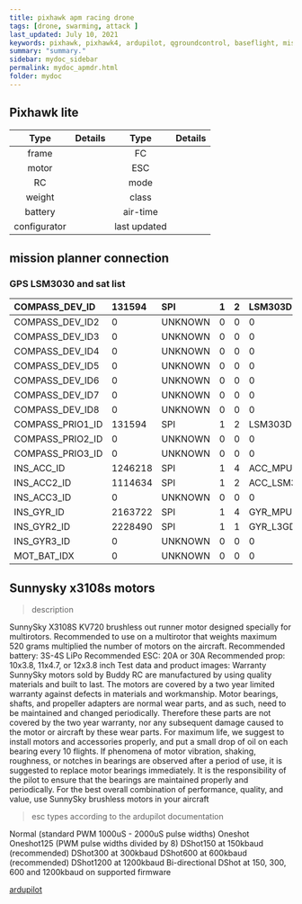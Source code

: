 ```yaml
---
title: pixhawk apm racing drone
tags: [drone, swarming, attack ]
last_updated: July 10, 2021
keywords: pixhawk, pixhawk4, ardupilot, qgroundcontrol, baseflight, missionplanner
summary: "summary."
sidebar: mydoc_sidebar
permalink: mydoc_apmdr.html
folder: mydoc
---
```


## Pixhawk lite

| Type  | Details | Type  | Details |
| :---: | ---  | :---: | ---  |
| frame |  | FC |  |
| motor |  | ESC |  |
| RC  |  | mode |  |
| weight |  | class |  |
| battery |  | air-time |  |
| configurator |  |  last updated |   |


## mission planner connection

### GPS LSM3030 and sat list

|COMPASS_DEV_ID|131594|SPI|1|2|LSM303D|
|:----|:----|:----|:----|:----|:----|
|COMPASS_DEV_ID2|0|UNKNOWN|0|0|0|
|COMPASS_DEV_ID3|0|UNKNOWN|0|0|0|
|COMPASS_DEV_ID4|0|UNKNOWN|0|0|0|
|COMPASS_DEV_ID5|0|UNKNOWN|0|0|0|
|COMPASS_DEV_ID6|0|UNKNOWN|0|0|0|
|COMPASS_DEV_ID7|0|UNKNOWN|0|0|0|
|COMPASS_DEV_ID8|0|UNKNOWN|0|0|0|
|COMPASS_PRIO1_ID|131594|SPI|1|2|LSM303D|
|COMPASS_PRIO2_ID|0|UNKNOWN|0|0|0|
|COMPASS_PRIO3_ID|0|UNKNOWN|0|0|0|
|INS_ACC_ID|1246218|SPI|1|4|ACC_MPU6000|
|INS_ACC2_ID|1114634|SPI|1|2|ACC_LSM303D|
|INS_ACC3_ID|0|UNKNOWN|0|0|0|
|INS_GYR_ID|2163722|SPI|1|4|GYR_MPU6000|
|INS_GYR2_ID|2228490|SPI|1|1|GYR_L3GD20|
|INS_GYR3_ID|0|UNKNOWN|0|0|0|
|MOT_BAT_IDX|0|UNKNOWN|0|0|0|

## Sunnysky x3108s motors

> description

SunnySky X3108S KV720 brushless out runner motor designed specially for multirotors. Recommended to use on a multirotor that weights maximum 520 grams multiplied the number of motors on the aircraft. Recommended battery: 3S-4S LiPo Recommended ESC: 20A or 30A Recommended prop: 10x3.8, 11x4.7, or 12x3.8 inch Test data and product images:     Warranty SunnySky motors sold by Buddy RC are manufactured by using quality materials and built to last. The motors are covered by a two year limited warranty against defects in materials and workmanship. Motor bearings, shafts, and propeller adapters are normal wear parts, and as such, need to be maintained and changed periodically. Therefore these parts are not covered by the two year warranty, nor any subsequent damage caused to the motor or aircraft by these wear parts. For maximum life, we suggest to install motors and accessories properly, and put a small drop of oil on each bearing every 10 flights. If phenomena of motor vibration, shaking, roughness, or notches in bearings are observed after a period of use, it is suggested to replace motor bearings immediately. It is the responsibility of the pilot to ensure that the bearings are maintained properly and periodically. For the best overall combination of performance, quality, and value, use SunnySky brushless motors in your aircraft

> esc types according to the ardupilot documentation

Normal (standard PWM 1000uS - 2000uS pulse widths)
Oneshot
Oneshot125 (PWM pulse widths divided by 8)
DShot150 at 150kbaud (recommended)
DShot300 at 300kbaud
DShot600 at 600kbaud (recommended)
DShot1200 at 1200kbaud
Bi-directional DShot at 150, 300, 600 and 1200kbaud on supported firmware

[ardupilot](https://ardupilot.org/copter/docs/common-dshot.html)


